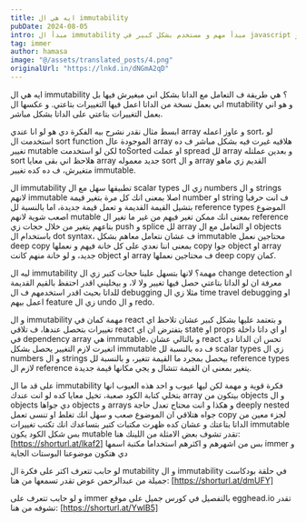 ```yaml
---
title: ايه هي ال immutability
pubDate: 2024-08-05
intro: مبدأ ال immutability مبدأ مهم و مستخدم بشكل كبير في javascript و react. تعالى نتعرف عليه.
tag: immer
author: hamasa
image: "@/assets/translated_posts/4.png"
originalUrl: "https://lnkd.in/dNGmA2qD"
---
```


ايه هي ال immutability ؟
هي طريقة ف التعامل مع الداتا بشكل اني مبغيرش فيها بل اني بعمل نسخة من الداتا اعمل فيها التغييرات بتاعتي. و عكسها ال mutability و هو اني بعمل التغييرات بتاعتي على الداتا بشكل مباشر.

ابسط مثال نقدر نشرح بيه الفكرة دي هو لو انا عندي array و عاوز اعمله sort، لو استخدمت ال sort function الموجودة عال array هلاقيه غيرت فيه بشكل مباشر ف ده تغيير mutable لكن لو استخدمت toSorted او عملت spread لل array و بعدين عملتله sort هلاحظ اني بقى معايا array جديد معموله sort و ال array القديم زي ماهو متغيرش، ف ده كده تغيير immutable.

ال immutability تطبيقها سهل مع ال scalar types زي ال numbers و ال strings لانهم immutable اصلا بمعنى انك كل مرة بتغير قيمة number او string ف انت حرفيا بتشيل القيمة القديمة و تعمل قيمة جديدة، اما بالنسبة لل reference types الموضوع اصعب شوية لانهم mutable بمعنى انك ممكن تغير فيهم من غير ما تغير ال reference بتاعهم يتغير من خلال حجات زي push و splice لل array او التعامل مع ال objects باستخدام ال dot syntax، ف عشان نتعامل معاهم بشكل immutable محتاجين نعمل deep copy بمعنى اننا نعدي على كل خانة فيهم و نعملها copy جوا object او array جديد، و لو خانة منهم كانت object او array ف محتاجين نعملها deep copy كمان.

ليه ال immutability مهمة؟ لانها بتسهل علينا حجات كتير زي ال change detection او معرفة ان لو الداتا بتاعتي حصل فيها تغيير ولا لا، و بيخليني اقدر احتفظ بالقيم القديمة للداتا بحيث اقدر استخدمهم ف ال debugging مثلا زي ال time travel debugging او اعمل بيهم feature زي ال undo و ال redo.

و ال immutability مهمة كمان في react و بتعتمد عليها بشكل كبير عشان تلاحظ اي تغييرات بتحصل عندها، ف تلاقي react بتفترض ان اي state او props او اي داتا داخلة في dependency array هي immutable، و بالتالي عشان react تحس ان الداتا دي اتغيرت لازم التغيير يحصل بشكل immutable ف ده بالنسبة لل scalar types زي ال numbers و ال strings بيحصل بمجرد ما القيمة تتغير، و بالنسبة لل reference types لازم ال reference يتغير بمعنى ان القيمة تتشال و يجي مكانها قيمة جديدة.

على قد ما ال immutability فكرة قوية و مهمة لكن ليها عيوب و احد هذه العيوب انها بتخلي كتابة الكود صعبة، تخيل معايا كده لو انت عندك array بيتكون من objects و ال objects دي جواها objects و arrays و هكذا و انت محتاج تعدل حاجة deeply nested جواه هتلاقي ان الموضوع صعب و سهل انك تغلط او تنسى تعمل copy لجزء معين من الداتا بتاعتك و عشان كده ظهرت مكتبات كتير بتساعدك انك تكتب تغييرات immutable بس شكل الكود يكون mutable تقدر تشوف بعض الامثلة من اللينك هنا:
[https://shorturl.at/lkaf2]
بس من اشهرهم و اكثرهم استخداما مكتبة اسمها immer و دي هتكون موضوعنا البوستات الجاية

لو حابب تتعرف اكتر على فكرة ال mutability و ال immutability في حلقة بودكاست جميلة من عبدالرحمن عوض تقدر تسمعها من هنا: [https://shorturl.at/dmUFY]

و لو حابب تتعرف على immer بالتفصيل في كورس جميل على موقع egghead.io تقدر تشوفه من هنا: [https://shorturl.at/YwlB5]
